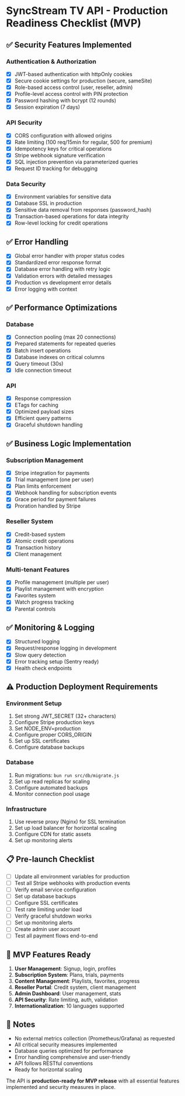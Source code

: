 # SyncStream TV API - Production Readiness Checklist (MVP)

## ✅ Security Features Implemented

### Authentication & Authorization
- [x] JWT-based authentication with httpOnly cookies
- [x] Secure cookie settings for production (secure, sameSite)
- [x] Role-based access control (user, reseller, admin)
- [x] Profile-level access control with PIN protection
- [x] Password hashing with bcrypt (12 rounds)
- [x] Session expiration (7 days)

### API Security
- [x] CORS configuration with allowed origins
- [x] Rate limiting (100 req/15min for regular, 500 for premium)
- [x] Idempotency keys for critical operations
- [x] Stripe webhook signature verification
- [x] SQL injection prevention via parameterized queries
- [x] Request ID tracking for debugging

### Data Security
- [x] Environment variables for sensitive data
- [x] Database SSL in production
- [x] Sensitive data removal from responses (password_hash)
- [x] Transaction-based operations for data integrity
- [x] Row-level locking for credit operations

## ✅ Error Handling

- [x] Global error handler with proper status codes
- [x] Standardized error response format
- [x] Database error handling with retry logic
- [x] Validation errors with detailed messages
- [x] Production vs development error details
- [x] Error logging with context

## ✅ Performance Optimizations

### Database
- [x] Connection pooling (max 20 connections)
- [x] Prepared statements for repeated queries
- [x] Batch insert operations
- [x] Database indexes on critical columns
- [x] Query timeout (30s)
- [x] Idle connection timeout

### API
- [x] Response compression
- [x] ETags for caching
- [x] Optimized payload sizes
- [x] Efficient query patterns
- [x] Graceful shutdown handling

## ✅ Business Logic Implementation

### Subscription Management
- [x] Stripe integration for payments
- [x] Trial management (one per user)
- [x] Plan limits enforcement
- [x] Webhook handling for subscription events
- [x] Grace period for payment failures
- [x] Proration handled by Stripe

### Reseller System
- [x] Credit-based system
- [x] Atomic credit operations
- [x] Transaction history
- [x] Client management

### Multi-tenant Features
- [x] Profile management (multiple per user)
- [x] Playlist management with encryption
- [x] Favorites system
- [x] Watch progress tracking
- [x] Parental controls

## ✅ Monitoring & Logging

- [x] Structured logging
- [x] Request/response logging in development
- [x] Slow query detection
- [x] Error tracking setup (Sentry ready)
- [x] Health check endpoints

## ⚠️ Production Deployment Requirements

### Environment Setup
1. Set strong JWT_SECRET (32+ characters)
2. Configure Stripe production keys
3. Set NODE_ENV=production
4. Configure proper CORS_ORIGIN
5. Set up SSL certificates
6. Configure database backups

### Database
1. Run migrations: `bun run src/db/migrate.js`
2. Set up read replicas for scaling
3. Configure automated backups
4. Monitor connection pool usage

### Infrastructure
1. Use reverse proxy (Nginx) for SSL termination
2. Set up load balancer for horizontal scaling
3. Configure CDN for static assets
4. Set up monitoring alerts

## 📋 Pre-launch Checklist

- [ ] Update all environment variables for production
- [ ] Test all Stripe webhooks with production events
- [ ] Verify email service configuration
- [ ] Set up database backups
- [ ] Configure SSL certificates
- [ ] Test rate limiting under load
- [ ] Verify graceful shutdown works
- [ ] Set up monitoring alerts
- [ ] Create admin user account
- [ ] Test all payment flows end-to-end

## 🚀 MVP Features Ready

1. **User Management**: Signup, login, profiles
2. **Subscription System**: Plans, trials, payments
3. **Content Management**: Playlists, favorites, progress
4. **Reseller Portal**: Credit system, client management
5. **Admin Dashboard**: User management, stats
6. **API Security**: Rate limiting, auth, validation
7. **Internationalization**: 10 languages supported

## 📝 Notes

- No external metrics collection (Prometheus/Grafana) as requested
- All critical security measures implemented
- Database queries optimized for performance
- Error handling comprehensive and user-friendly
- API follows RESTful conventions
- Ready for horizontal scaling

The API is **production-ready for MVP release** with all essential features implemented and security measures in place.
